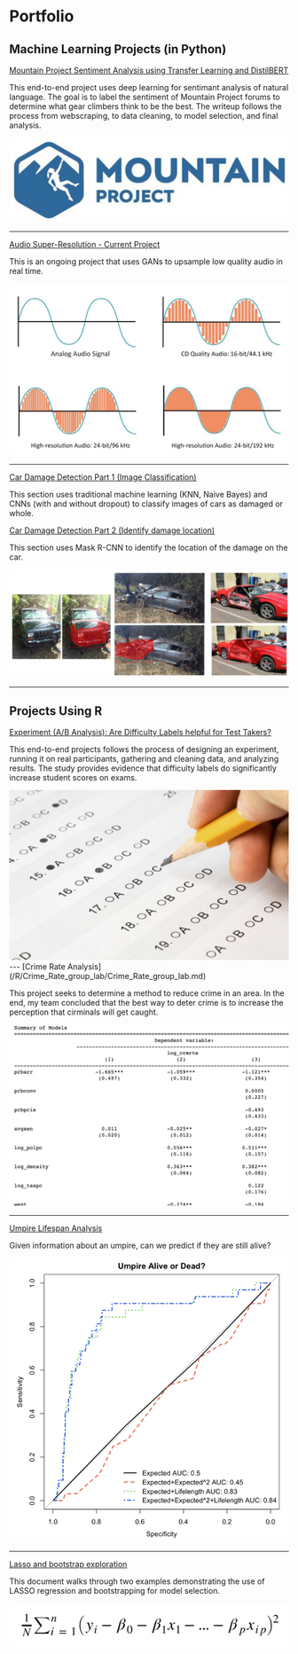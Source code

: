 # Portfolio




## Machine Learning Projects (in Python)

[Mountain Project Sentiment Analysis using Transfer Learning and DistilBERT ](/Machine_Learning/mp/mountain_project.md)

This end-to-end project uses deep learning for sentimant analysis of natural language. The goal is to label the sentiment of Mountain Project forums to determine what gear climbers think to be the best. The writeup follows the process from webscraping, to data cleaning, to model selection, and final analysis. 

<img src="images/MP.png?raw=true">

---

[Audio Super-Resolution - Current Project](/Machine_Learning/DeciBull/summary.md)

This is an ongoing project that uses GANs to upsample low quality audio in real time. 

<img src="/Machine_Learning/DeciBull/waves.png?raw=true">

---

[Car Damage Detection Part 1 (Image Classification)](/Machine_Learning/car_damage/sup_summary.md)

This section uses traditional machine learning (KNN, Naive Bayes) and CNNs (with and without dropout) to classify images of cars as damaged or whole. 

[Car Damage Detection Part 2 (Identify damage location)](/Machine_Learning/car_damage/unsupervised_learning/writeup/unsup_summary.md)

This section uses Mask R-CNN to identify the location of the damage on the car. 

<img src="/Machine_Learning/car_damage/car_damage_cover.png?raw=true">

---






## Projects Using R

[Experiment (A/B Analysis): Are Difficulty Labels helpful for Test Takers?](R/survey/deng_degner_heck_final.md)

This end-to-end projects follows the process of designing an experiment, running it on real participants, gathering and cleaning data, and analyzing results. The study provides evidence that difficulty labels do significantly increase student scores on exams. 

<img src="images/test.png?raw=true">
---
[Crime Rate Analysis](/R/Crime_Rate_group_lab/Crime_Rate_group_lab.md)

This project seeks to determine a method to reduce crime in an area. In the end, my team concluded that the best way to deter crime is to increase the perception that cirminals will get caught. 

<img src="images/crime.png?raw=true"/>

---
[Umpire Lifespan Analysis](/R/Umpire_Lifespan/Umpire_Lifespan.md)

Given information about an umpire, can we predict if they are still alive?

<img src="images/umpire.png?raw=true"/>


---
[Lasso and bootstrap exploration](/R/Lasso_Example/Model_Selection_boot_lasso.md)

This document walks through two examples demonstrating the use of LASSO regression and bootstrapping for model selection. 

<img src="images/lasso.png?raw=true"/>

